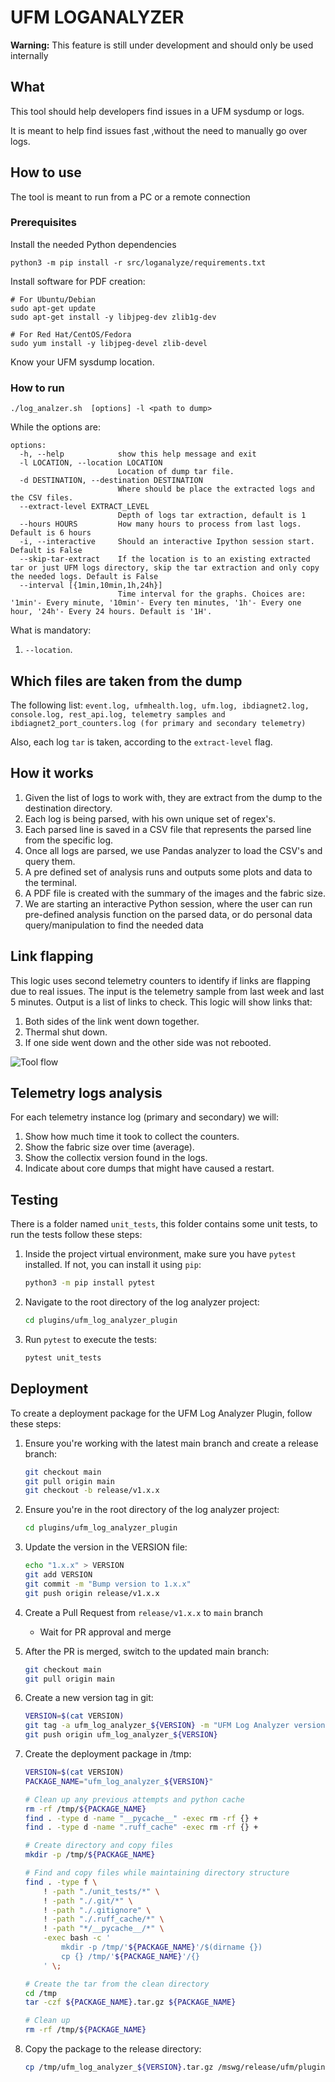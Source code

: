 # UFM LOGANALYZER

**Warning:** This feature is still under development and should only be used internally

## What
This tool should help developers find issues in a UFM sysdump or logs.

It is meant to help find issues fast ,without the need to manually go over logs.

## How to use
The tool is meant to run from a PC or a remote connection

### Prerequisites
Install the needed Python dependencies
```
python3 -m pip install -r src/loganalyze/requirements.txt
```
Install software for PDF creation:
```
# For Ubuntu/Debian
sudo apt-get update
sudo apt-get install -y libjpeg-dev zlib1g-dev

# For Red Hat/CentOS/Fedora
sudo yum install -y libjpeg-devel zlib-devel
```
Know your UFM sysdump location.

### How to run
```
./log_analzer.sh  [options] -l <path to dump>
```

While the options are:
```
options:
  -h, --help            show this help message and exit
  -l LOCATION, --location LOCATION
                        Location of dump tar file.
  -d DESTINATION, --destination DESTINATION
                        Where should be place the extracted logs and the CSV files.
  --extract-level EXTRACT_LEVEL
                        Depth of logs tar extraction, default is 1
  --hours HOURS         How many hours to process from last logs. Default is 6 hours
  -i, --interactive     Should an interactive Ipython session start. Default is False
  --skip-tar-extract    If the location is to an existing extracted tar or just UFM logs directory, skip the tar extraction and only copy the needed logs. Default is False
  --interval [{1min,10min,1h,24h}]
                        Time interval for the graphs. Choices are: '1min'- Every minute, '10min'- Every ten minutes, '1h'- Every one hour, '24h'- Every 24 hours. Default is '1H'.
  ```

What is mandatory:
1. `--location`.

## Which files are taken from the dump
The following list: `event.log, ufmhealth.log, ufm.log, ibdiagnet2.log, console.log, rest_api.log, telemetry samples and ibdiagnet2_port_counters.log (for primary and secondary telemetry)`

Also, each log `tar` is taken, according to the `extract-level` flag.
## How it works
1. Given the list of logs to work with, they are extract from the dump to the destination directory.
2. Each log is being parsed, with his own unique set of regex's.
3. Each parsed line is saved in a CSV file that represents the parsed line from the specific log.
4. Once all logs are parsed, we use Pandas analyzer to load the CSV's and query them.
5. A pre defined set of analysis runs and outputs some plots and data to the terminal.
6. A PDF file is created with the summary of the images and the fabric size.
7. We are starting an interactive Python session, where the user can run pre-defined analysis function on the parsed data, or do personal data query/manipulation to find the needed data

## Link flapping
This logic uses second telemetry counters to identify if links are flapping due to real issues.
The input is the telemetry sample from last week and last 5 minutes.
Output is a list of links to check.
This logic will show links that:
1. Both sides of the link went down together.
2. Thermal shut down.
3. If one side went down and the other side was not rebooted.

![Tool flow](img/loganalzer.png)

## Telemetry logs analysis
For each telemetry instance log (primary and secondary) we will:
1. Show how much time it took to collect the counters.
2. Show the fabric size over time (average).
3. Show the collectix version found in the logs.
4. Indicate about core dumps that might have caused a restart.

## Testing

There is a folder named `unit_tests`, this folder contains some unit tests, to run the tests follow these steps:

1. Inside the project virtual environment, make sure you have `pytest` installed.
  If not, you can install it using `pip`:
   ```bash
   python3 -m pip install pytest 
   ```
2. Navigate to the root directory of the log analyzer project:
    ```bash
    cd plugins/ufm_log_analyzer_plugin
    ```
3. Run `pytest` to execute the tests:
    ```bash
    pytest unit_tests
    ```


## Deployment

To create a deployment package for the UFM Log Analyzer Plugin, follow these steps:

1. Ensure you're working with the latest main branch and create a release branch:
   ```bash
   git checkout main
   git pull origin main
   git checkout -b release/v1.x.x
   ```

2. Ensure you're in the root directory of the log analyzer project:
   ```bash
   cd plugins/ufm_log_analyzer_plugin
   ```

3. Update the version in the VERSION file:
   ```bash
   echo "1.x.x" > VERSION
   git add VERSION
   git commit -m "Bump version to 1.x.x"
   git push origin release/v1.x.x
   ```

4. Create a Pull Request from `release/v1.x.x` to `main` branch
   - Wait for PR approval and merge

5. After the PR is merged, switch to the updated main branch:
   ```bash
   git checkout main
   git pull origin main
   ```

6. Create a new version tag in git:
   ```bash
   VERSION=$(cat VERSION)
   git tag -a ufm_log_analyzer_${VERSION} -m "UFM Log Analyzer version ${VERSION} release"
   git push origin ufm_log_analyzer_${VERSION}
   ```

7. Create the deployment package in /tmp:
   ```bash
   VERSION=$(cat VERSION)
   PACKAGE_NAME="ufm_log_analyzer_${VERSION}"
   
   # Clean up any previous attempts and python cache
   rm -rf /tmp/${PACKAGE_NAME}
   find . -type d -name "__pycache__" -exec rm -rf {} +
   find . -type d -name ".ruff_cache" -exec rm -rf {} +
   
   # Create directory and copy files
   mkdir -p /tmp/${PACKAGE_NAME}
   
   # Find and copy files while maintaining directory structure
   find . -type f \
       ! -path "./unit_tests/*" \
       ! -path "./.git/*" \
       ! -path "./.gitignore" \
       ! -path "./.ruff_cache/*" \
       ! -path "*/__pycache__/*" \
       -exec bash -c '
           mkdir -p /tmp/'${PACKAGE_NAME}'/$(dirname {})
           cp {} /tmp/'${PACKAGE_NAME}'/{}
       ' \;
   
   # Create the tar from the clean directory
   cd /tmp
   tar -czf ${PACKAGE_NAME}.tar.gz ${PACKAGE_NAME}
   
   # Clean up
   rm -rf /tmp/${PACKAGE_NAME}
   ```

8. Copy the package to the release directory:
   ```bash
   cp /tmp/ufm_log_analyzer_${VERSION}.tar.gz /mswg/release/ufm/plugins/log_analyzer/
   ```
